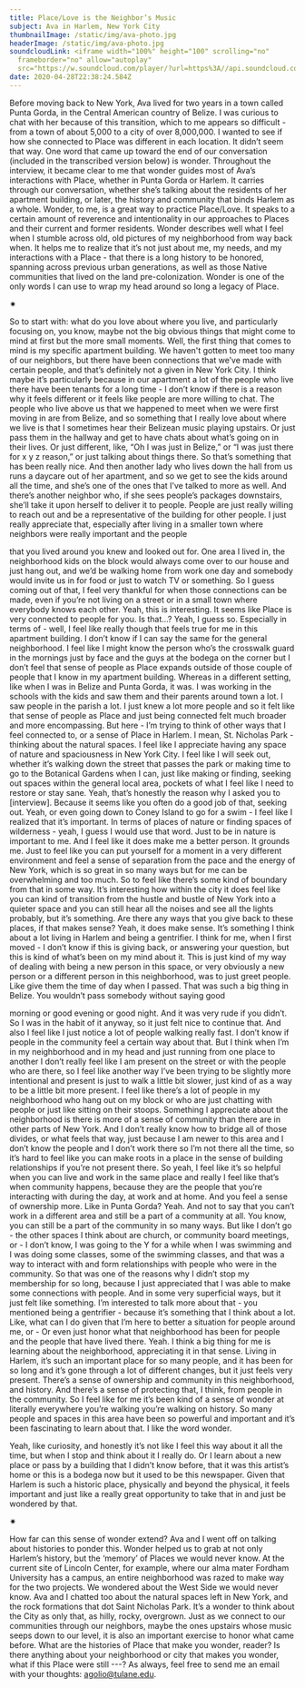 ```yaml
---
title: Place/Love is the Neighbor’s Music
subject: Ava in Harlem, New York City
thumbnailImage: /static/img/ava-photo.jpg
headerImage: /static/img/ava-photo.jpg
soundcloudLink: <iframe width="100%" height="100" scrolling="no"
  frameborder="no" allow="autoplay"
  src="https://w.soundcloud.com/player/?url=https%3A//api.soundcloud.com/tracks/797829619&color=%23ff5500&auto_play=false&hide_related=false&show_comments=true&show_user=true&show_reposts=false&show_teaser=true&visual=true"></iframe>
date: 2020-04-28T22:38:24.584Z
---
```

Before moving back to New York, Ava lived for two years in a town called Punta Gorda, in the Central American country of Belize. I was curious to chat with her because of this transition,
which to me appears so difficult - from a town of about 5,000 to a city of over 8,000,000. I
wanted to see if how she connected to Place was different in each location.
It didn’t seem that way. One word that came up toward the end of our conversation (included in
the transcribed version below) is wonder. Throughout the interview, it became clear to me that
wonder guides most of Ava’s interactions with Place, whether in Punta Gorda or Harlem. It
carries through our conversation, whether she’s talking about the residents of her apartment
building, or later, the history and community that binds Harlem as a whole.
Wonder, to me, is a great way to practice Place/Love. It speaks to a certain amount of
reverence and intentionality in our approaches to Places and their current and former residents.
Wonder describes well what I feel when I stumble across old, old pictures of my neighborhood
from way back when. It helps me to realize that it’s not just about me, my needs, and my
interactions with a Place - that there is a long history to be honored, spanning across previous
urban generations, as well as those Native communities that lived on the land pre-colonization.
Wonder is one of the only words I can use to wrap my head around so long a legacy of Place.

<div>✷</div>

So to start with: what do you love about where you live, and particularly focusing on, you know, maybe not the big obvious things that might come to mind at first but the more small moments.
Well, the first thing that comes to mind is my specific apartment building. We haven&#39;t gotten to
meet too many of our neighbors, but there have been connections that we’ve made with certain
people, and that’s definitely not a given in New York City. I think maybe it’s particularly because
in our apartment a lot of the people who live there have been tenants for a long time - I don’t
know if there is a reason why it feels different or it feels like people are more willing to chat. The
people who live above us that we happened to meet when we were first moving in are from
Belize, and so something that I really love about where we live is that I sometimes hear their
Belizean music playing upstairs. Or just pass them in the hallway and get to have chats about
what’s going on in their lives. Or just different, like, “Oh I was just in Belize,” or “I was just there
for x y z reason,” or just talking about things there. So that’s something that has been really
nice. And then another lady who lives down the hall from us runs a daycare out of her
apartment, and so we get to see the kids around all the time, and she’s one of the ones that I’ve
talked to more as well. And there’s another neighbor who, if she sees people’s packages
downstairs, she’ll take it upon herself to deliver it to people. People are just really willing to
reach out and be a representative of the building for other people. I just really appreciate that,
especially after living in a smaller town where neighbors were really important and the people

that you lived around you knew and looked out for. One area I lived in, the neighborhood kids on the block would always come over to our house and just hang out, and we’d be walking home
from work one day and somebody would invite us in for food or just to watch TV or something.
So I guess coming out of that, I feel very thankful for when those connections can be made,
even if you’re not living on a street or in a small town where everybody knows each other.
Yeah, this is interesting. It seems like Place is very connected to people for you. Is that…?
Yeah, I guess so. Especially in terms of - well, I feel like really though that feels true for me in
this apartment building. I don’t know if I can say the same for the general neighborhood. I feel
like I might know the person who’s the crosswalk guard in the mornings just by face and the
guys at the bodega on the corner but I don’t feel that sense of people as Place expands outside
of those couple of people that I know in my apartment building. Whereas in a different setting,
like when I was in Belize and Punta Gorda, it was. I was working in the schools with the kids
and saw them and their parents around town a lot. I saw people in the parish a lot. I just knew a
lot more people and so it felt like that sense of people as Place and just being connected felt
much broader and more encompassing. But here - I’m trying to think of other ways that I feel
connected to, or a sense of Place in Harlem. I mean, St. Nicholas Park - thinking about the
natural spaces. I feel like I appreciate having any space of nature and spaciousness in New
York City. I feel like I will seek out, whether it’s walking down the street that passes the park or
making time to go to the Botanical Gardens when I can, just like making or finding, seeking out
spaces within the general local area, pockets of what I feel like I need to restore or stay sane.
Yeah, that’s honestly the reason why I asked you to \[interview]. Because it seems like you often do a good job of that, seeking out.
Yeah, or even going down to Coney Island to go for a swim - I feel like I realized that it’s
important. In terms of places of nature or finding spaces of wilderness - yeah, I guess I would
use that word. Just to be in nature is important to me. And I feel like it does make me a better
person. It grounds me. Just to feel like you can put yourself for a moment in a very different
environment and feel a sense of separation from the pace and the energy of New York, which is
so great in so many ways but for me can be overwhelming and too much. So to feel like there’s
some kind of boundary from that in some way. It’s interesting how within the city it does feel like
you can kind of transition from the hustle and bustle of New York into a quieter space and you
can still hear all the noises and see all the lights probably, but it’s something.
Are there any ways that you give back to these places, if that makes sense?
Yeah, it does make sense. It’s something I think about a lot living in Harlem and being a
gentrifier. I think for me, when I first moved - I don’t know if this is giving back, or answering your
question, but this is kind of what’s been on my mind about it. This is just kind of my way of
dealing with being a new person in this space, or very obviously a new person or a different
person in this neighborhood, was to just greet people. Like give them the time of day when I
passed. That was such a big thing in Belize. You wouldn’t pass somebody without saying good

morning or good evening or good night. And it was very rude if you didn’t. So I was in the habit of it anyway, so it just felt nice to continue that. And also I feel like I just notice a lot of people
walking really fast. I don’t know if people in the community feel a certain way about that. But I
think when I’m in my neighborhood and in my head and just running from one place to another I
don’t really feel like I am present on the street or with the people who are there, so I feel like
another way I’ve been trying to be slightly more intentional and present is just to walk a little bit
slower, just kind of as a way to be a little bit more present. I feel like there’s a lot of people in my
neighborhood who hang out on my block or who are just chatting with people or just like sitting
on their stoops. Something I appreciate about the neighborhood is there is more of a sense of
community than there are in other parts of New York. And I don’t really know how to bridge all of
those divides, or what feels that way, just because I am newer to this area and I don’t know the
people and I don’t work there so I’m not there all the time, so it’s hard to feel like you can make
roots in a place in the sense of building relationships if you’re not present there. So yeah, I feel
like it’s so helpful when you can live and work in the same place and really I feel like that’s when
community happens, because they are the people that you’re interacting with during the day, at
work and at home. And you feel a sense of ownership more.
Like in Punta Gorda?
Yeah. And not to say that you can’t work in a different area and still be a part of a community at
all. You know, you can still be a part of the community in so many ways. But like I don’t go - the
other spaces I think about are church, or community board meetings, or - I don’t know, I was
going to the Y for a while when I was swimming and I was doing some classes, some of the
swimming classes, and that was a way to interact with and form relationships with people who
were in the community. So that was one of the reasons why I didn’t stop my membership for so
long, because I just appreciated that I was able to make some connections with people. And in
some very superficial ways, but it just felt like something.
I’m interested to talk more about that - you mentioned being a gentrifier - because it’s something
that I think about a lot. Like, what can I do given that I’m here to better a situation for people
around me, or -
Or even just honor what that neighborhood has been for people and the people that have lived
there. Yeah. I think a big thing for me is learning about the neighborhood, appreciating it in that
sense. Living in Harlem, it’s such an important place for so many people, and it has been for so
long and it’s gone through a lot of different changes, but it just feels very present. There’s a
sense of ownership and community in this neighborhood, and history. And there’s a sense of
protecting that, I think, from people in the community. So I feel like for me it’s been kind of a
sense of wonder at literally everywhere you’re walking you’re walking on history. So many
people and spaces in this area have been so powerful and important and it’s been fascinating to
learn about that.
I like the word wonder.

Yeah, like curiosity, and honestly it’s not like I feel this way about it all the time, but when I stop and think about it I really do. Or I learn about a new place or pass by a building that I didn’t
know before, that it was this artist’s home or this is a bodega now but it used to be this
newspaper. Given that Harlem is such a historic place, physically and beyond the physical, it
feels important and just like a really great opportunity to take that in and just be wondered by
that.

✷

How far can this sense of wonder extend? Ava and I went off on talking about histories to ponder this. Wonder helped us to grab at not only Harlem’s history, but the ‘memory’ of Places
we would never know. At the current site of Lincoln Center, for example, where our alma mater
Fordham University has a campus, an entire neighborhood was razed to make way for the two
projects. We wondered about the West Side we would never know. Ava and I chatted too about
the natural spaces left in New York, and the rock formations that dot Saint Nicholas Park. It’s a
wonder to think about the City as only that, as hilly, rocky, overgrown.
Just as we connect to our communities through our neighbors, maybe the ones upstairs whose
music seeps down to our level, it is also an important exercise to honor what came before. What
are the histories of Place that make you wonder, reader? Is there anything about your
neighborhood or city that makes you wonder, what if this Place were still ---?
As always, feel free to send me an email with your thoughts: agolio@tulane.edu.